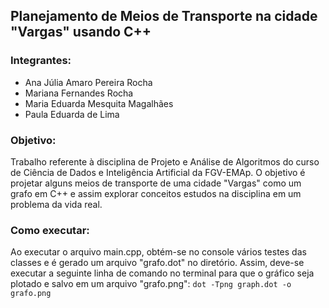 ## Planejamento de Meios de Transporte na cidade "Vargas" usando C++

### Integrantes:
- Ana Júlia Amaro Pereira Rocha
- Mariana Fernandes Rocha
- Maria Eduarda Mesquita Magalhães
- Paula Eduarda de Lima

### Objetivo:
Trabalho referente à disciplina de Projeto e Análise de Algoritmos do curso de Ciência de Dados e Inteligência Artificial da FGV-EMAp.
O objetivo é projetar alguns meios de transporte de uma cidade "Vargas" como um grafo em C++ e assim explorar conceitos estudos na disciplina em um problema da vida real.

### Como executar:
Ao executar o arquivo main.cpp, obtém-se no console vários testes das classes e é gerado um arquivo "grafo.dot" no diretório.
Assim, deve-se executar a seguinte linha de comando no terminal para que o gráfico seja plotado e salvo em um arquivo "grafo.png":
`dot -Tpng graph.dot -o grafo.png`
